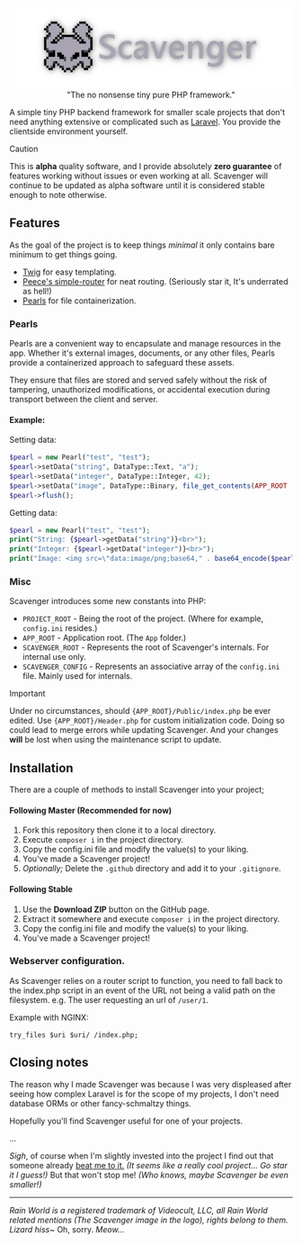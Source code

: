 <p align="center">
    <img src=".github/logo.png" alt="Scavenger"><br>
  "The no nonsense tiny pure PHP framework."
</p>

A simple tiny PHP backend framework for smaller scale projects that don't need anything extensive or complicated
such
as [Laravel](https://github.com/laravel/laravel). You provide the clientside environment yourself.

> [!CAUTION]
> This is **alpha** quality software, and I provide absolutely **zero guarantee** of features working without issues or
> even
> working at all. Scavenger will continue to be updated as alpha software until it is considered stable enough to note
> otherwise.

## Features

As the goal of the project is to keep things _minimal_ it only contains bare minimum to get things going.

- [Twig](https://twig.symfony.com/) for easy templating.
- [Peece's simple-router](https://github.com/skipperbent/simple-php-router) for neat routing. (Seriously star it, It's
  underrated as hell!)
- [Pearls](#pearls) for file containerization.

### Pearls

Pearls are a convenient way to encapsulate and manage resources in the app. Whether it's external images, documents, or
any other files, Pearls provide a containerized approach to safeguard these assets.

They ensure that files are stored and served safely without the risk of tampering, unauthorized modifications, or
accidental execution during transport between the client and server.

#### Example:

Setting data:

```php
$pearl = new Pearl("test", "test");
$pearl->setData("string", DataType::Text, "a");
$pearl->setData("integer", DataType::Integer, 42);
$pearl->setData("image", DataType::Binary, file_get_contents(APP_ROOT . "/test.png"));
$pearl->flush();
```

Getting data:

```php
$pearl = new Pearl("test", "test");
print("String: {$pearl->getData("string")}<br>");
print("Integer: {$pearl->getData("integer")}<br>");
print("Image: <img src=\"data:image/png;base64," . base64_encode($pearl->getData("image")) . "\" \>");
```

### Misc

Scavenger introduces some new constants into PHP:

- `PROJECT_ROOT` - Being the root of the project. (Where for example, `config.ini` resides.)
- `APP_ROOT` - Application root. (The `App` folder.)
- `SCAVENGER_ROOT` - Represents the root of Scavenger's internals. For internal use only.
- `SCAVENGER_CONFIG` - Represents an associative array of the `config.ini` file. Mainly used for internals.

> [!IMPORTANT]
> Under no circumstances, should `{APP_ROOT}/Public/index.php` be ever edited. Use `{APP_ROOT}/Header.php` for custom
> initialization code. Doing so could lead to merge errors while updating Scavenger. And your changes **will** be lost
> when using the maintenance script to update.

## Installation
There are a couple of methods to install Scavenger into your project;

#### Following Master (Recommended for now)
1. Fork this repository then clone it to a local directory.
2. Execute `composer i` in the project directory.
3. Copy the config.ini file and modify the value(s) to your liking.
4. You've made a Scavenger project!
5. _Optionally;_ Delete the `.github` directory and add it to your `.gitignore`.

#### Following Stable
1. Use the **Download ZIP** button on the GitHub page.
2. Extract it somewhere and execute `composer i` in the project directory.
3. Copy the config.ini file and modify the value(s) to your liking.
4. You've made a Scavenger project!

### Webserver configuration.

As Scavenger relies on a router script to function, you need to fall back to the index.php script in an event of the URL
not being a valid path on the filesystem. e.g. The user requesting an url of `/user/1`.

Example with NGINX:

```nginx
try_files $uri $uri/ /index.php;
```

## Closing notes

The reason why I made Scavenger was because I was very displeased after seeing how complex Laravel is for the scope of
my projects, I don't need database ORMs or other fancy-schmaltzy things.

Hopefully you'll find Scavenger useful for one of your projects.

...

[//]: # (> [!NOTE])
_Sigh_, of course when I'm slightly invested into the project I find out that someone
already [beat me to it.](https://codeigniter.com/) _(It seems like a really cool project... Go star it I guess!)_ But
that won't stop me! _(Who knows, maybe Scavenger be even smaller!)_

---

_Rain World is a registered trademark of Videocult, LLC, all Rain World related mentions (The Scavenger image in the
logo), rights belong to them._  
_Lizard hiss~_ Oh, sorry. _Meow..._
